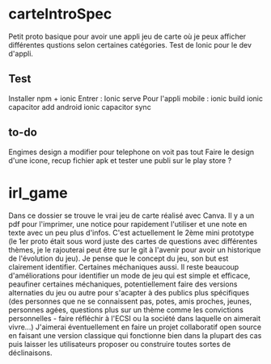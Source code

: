 # carteIntroSpec
Petit proto basique pour avoir une appli jeu de carte où je peux afficher différentes qustions selon certaines catégories. Test de Ionic pour le dev d'appli.
## Test
Installer npm + ionic
Entrer : Ionic serve
Pour l'appli mobile :
ionic build
ionic capacitor add android
ionic capacitor sync

## to-do
Engimes design a modifier pour telephone on voit pas tout
Faire le design d'une icone, recup fichier apk et tester une publi sur le play store ?

# irl_game
Dans ce dossier se trouve le vrai jeu de carte réalisé avec Canva. Il y a un pdf pour l'imprimer, une notice pour rapidement l'utiliser et une note en texte avec un peu plus d'infos. C'est actuellement le 2ème mini prototype (le 1er proto était sous word juste des cartes de questions avec différentes thèmes, je le rajouterai peut être sur le git à l'avenir pour avoir un historique de l'évolution du jeu). Je pense que le concept du jeu, son but est clairement identifier. Certaines méchaniques aussi. Il reste beaucoup d'améliorations pour identifier un mode de jeu qui est simple et efficace, peaufiner certaines méchaniques, potentiellement faire des versions alternaties du jeu ou autre pour s'acapter à des publics plus spécifiques (des personnes que ne se connaissent pas, potes, amis proches, jeunes, personnes agées, questions plus sur un thème comme les convictions personnelles - faire réfléchir à l'ECSI ou la société dans laquelle on aimerait vivre...) 
J'aimerai éventuellement en faire un projet collaboratif open source en faisant une version classique qui fonctionne bien dans la plupart des cas puis laisser les utilisateurs proposer ou construire toutes sortes de déclinaisons.